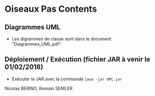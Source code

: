 # Oiseaux Pas Contents  

## Diagrammes UML   
- Les digrammes de classe sont dans le document "Diagrammes_UML.pdf". 
    
## Déploiement / Exécution (fichier JAR à venir le 01/02/2018)
- Exécuter le JAR avec la commande `java -jar OPC.jar`
   
Nicolas BERINO, Romain SEMLER
